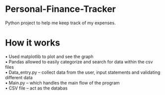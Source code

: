 # Personal-Finance-Tracker
Python project to help me keep track of my expenses.

# How it works
•	Used matplotlib to plot and see the graph <br>
•	Pandas allowed to easily categorize and search for data within the csv files <br>
•	Data_entry.py – collect data from the user, input statements and validating different data <br>
•	Main.py – which handles the main flow of the program <br>
•	CSV file – act as the databas <br>
